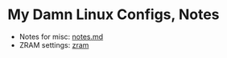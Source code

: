 # My Damn Linux Configs, Notes

- Notes for misc: [notes.md](./notes.md)
- ZRAM settings: [zram](./zram/README.md)
